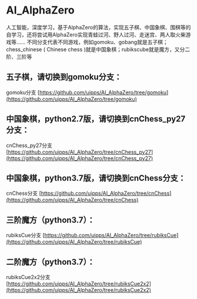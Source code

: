 # AI_AlphaZero
人工智能，深度学习，基于AlphaZero的算法，实现五子棋、中国象棋、围棋等的自学习，还将尝试用AlphaZero实现青蛙过河、野人过河、走迷宫、两人取火柴游戏等......
不同分支代表不同游戏，例如gomoku、gobang就是五子棋；chess_chinese ( Chinese chess )就是中国象棋；rubikscube就是魔方，又分二阶、三阶等

## 五子棋，请切换到gomoku分支：
gomoku分支 [https://github.com/uipps/AI_AlphaZero/tree/gomoku](https://github.com/uipps/AI_AlphaZero/tree/gomoku)

## 中国象棋，python2.7版，请切换到cnChess_py27分支：
cnChess_py27分支 [https://github.com/uipps/AI_AlphaZero/tree/cnChess_py27](https://github.com/uipps/AI_AlphaZero/tree/cnChess_py27)

## 中国象棋，python3.7版，请切换到cnChess分支：
cnChess分支 [https://github.com/uipps/AI_AlphaZero/tree/cnChess](https://github.com/uipps/AI_AlphaZero/tree/cnChess)

## 三阶魔方（python3.7）：
rubiksCue分支 [https://github.com/uipps/AI_AlphaZero/tree/rubiksCue](https://github.com/uipps/AI_AlphaZero/tree/rubiksCue)

## 二阶魔方（python3.7）：
rubiksCue2x2分支 [https://github.com/uipps/AI_AlphaZero/tree/rubiksCue2x2](https://github.com/uipps/AI_AlphaZero/tree/rubiksCue2x2)
